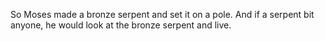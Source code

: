 So Moses made a bronze serpent and set it on a pole. And if a serpent bit anyone, he would look at the bronze serpent and live.
